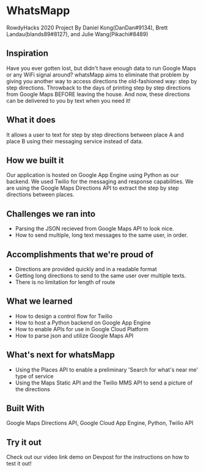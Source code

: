 # WhatsMapp
RowdyHacks 2020 Project
By Daniel Kong(DanDan#9134), Brett Landau(blands89#8127), and Julie Wang(Pikachi#8489)

## Inspiration
Have you ever gotten lost, but didn't have enough data to run Google Maps or any WiFi signal around? whatsMapp aims to eliminate that problem by giving you another way to access directions the old-fashioned way: step by step directions. Throwback to the days of printing step by step directions from Google Maps BEFORE leaving the house. And now, these directions can be delivered to you by text when you need it!

## What it does
It allows a user to text for step by step directions between place A and place B using their messaging service instead of data. 

## How we built it
Our application is hosted on Google App Engine using Python as our backend. We used Twilio for the messaging and response capabilities. We are using the Google Maps Directions API to extract the step by step directions between places.

## Challenges we ran into
* Parsing the JSON recieved from Google Maps API to look nice. 
* How to send multiple, long text messages to the same user, in order.

## Accomplishments that we're proud of
* Directions are provided quickly and in a readable format
* Getting long directions to send to the same user over multiple texts.
* There is no limitation for length of route

## What we learned
* How to design a control flow for Twilio
* How to host a Python backend on Google App Engine
* How to enable APIs for use in Google Cloud Platform
* How to parse json and utilize Google Maps API

## What's next for whatsMapp
* Using the Places API to enable a preliminary 'Search for what's near me' type of service
* Using the Maps Static API and the Twilio MMS API to send a picture of the directions

## Built With
Google Maps Directions API, Google Cloud App Engine, Python, Twilio API

## Try it out
Check out our video link demo on Devpost for the instructions on how to test it out!
